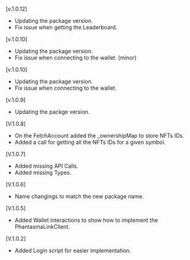 [v.1.0.12]

- Updating the package version.
- Fix issue when getting the Leaderboard.

[v.1.0.10]

- Updating the package version.
- Fix issue when connecting to the wallet. (minor)

[v.1.0.10]

- Updating the package version.
- Fix issue when connecting to the wallet.

[v.1.0.9]

- Updating the packge version.

[V.1.0.8]

- On the FetchAccount added the _ownershipMap to store NFTs IDs.
- Added a call for getting all the NFTs IDs for a given symbol.

[V.1.0.7]

- Added missing API Calls.
- Added missing Types.

[V.1.0.6]

- Name changings to match the new package name.

[V.1.0.5]

- Added Wallet interactions to show how to implement the PhantasmaLinkClient.

[V.1.0.2]

- Added Login script for easier implementation.